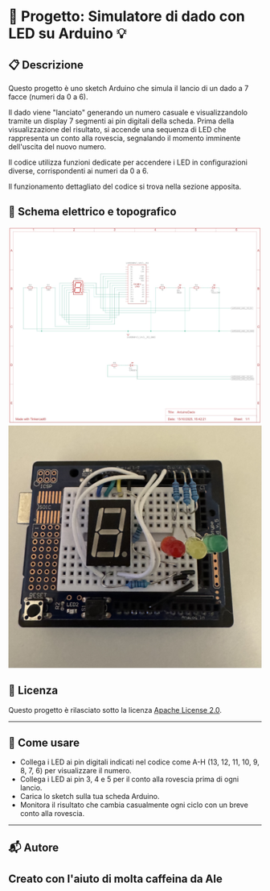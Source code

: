 # 🎲 Progetto: Simulatore di dado con LED su Arduino 💡

## 📋 Descrizione
Questo progetto è uno sketch Arduino che simula il lancio di un dado a 7 facce (numeri da 0 a 6).

Il dado viene "lanciato" generando un numero casuale e visualizzandolo tramite un display 7 segmenti ai pin digitali della scheda. Prima della visualizzazione del risultato, si accende una sequenza di LED che rappresenta un conto alla rovescia, segnalando il momento imminente dell'uscita del nuovo numero.

Il codice utilizza funzioni dedicate per accendere i LED in configurazioni diverse, corrispondenti ai numeri da 0 a 6.

Il funzionamento dettagliato del codice si trova nella sezione apposita.

## 🔌 Schema elettrico e topografico  

![Schema elettrico](schemaelettrico.jpg)  
![Schema topografico](schematopografico.jpg)

## 📄 Licenza  
Questo progetto è rilasciato sotto la licenza [Apache License 2.0](https://www.apache.org/licenses/LICENSE-2.0).

---

## 🚀 Come usare

- Collega i LED ai pin digitali indicati nel codice come A-H (13, 12, 11, 10, 9, 8, 7, 6) per visualizzare il numero.  
- Collega i LED ai pin 3, 4 e 5 per il conto alla rovescia prima di ogni lancio.  
- Carica lo sketch sulla tua scheda Arduino.  
- Monitora il risultato che cambia casualmente ogni ciclo con un breve conto alla rovescia.  

---

## 📬 Autore  

Creato con l'aiuto di molta caffeina da Ale
---

